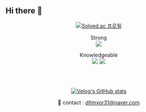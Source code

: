 ## Hi there 👋

<div align="center">

[![Solved.ac
프로필](http://mazassumnida.wtf/api/v2/generate_badge?boj=dltmxor31)](https://solved.ac/dltmxor31)


Strong<br>
<img src="https://img.shields.io/badge/C++-00599C?style=flat-square&logo=C%2B%2B&logoColor=white"/>


Knowledgeable<br>
<img src="https://img.shields.io/badge/java-007396?style=flat-square&logo=java&logoColor=white"/>
<img src="https://img.shields.io/badge/Python-3776AB?style=flat-square&logo=Python&logoColor=white"/>

<br><br>

[![Velog's GitHub stats](https://velog-readme-stats.vercel.app/api?name=seungtoctoc)](https://github.com/eungyeole/velog-readme-stats)

:e-mail: contact : dltmxor31@naver.com

</div>
